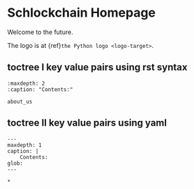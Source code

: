 # Schlockchain Homepage

Welcome to the future.

The logo is at {ref}`the Python logo <logo-target>`.

## toctree I key value pairs using rst syntax

```{toctree}
:maxdepth: 2
:caption: "Contents:"
   
about_us
```

## toctree II key value pairs using yaml

```{toctree}
---
maxdepth: 1
caption: |
    Contents:
glob:
---

*
```
